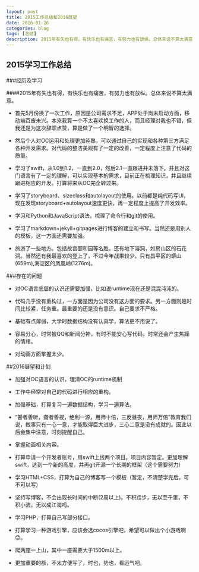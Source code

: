 ```yaml
---
layout: post
title: 2015工作总结和2016展望
date: 2016-01-26
categories: blog
tags: [总结]
description: 2015年有失也有得，有快乐也有痛苦，有努力也有放纵。总体来说不算太满意
---
```



## 2015学习工作总结

###经历及学习

####2015年有失也有得，有快乐也有痛苦，有努力也有放纵。总体来说不算太满意。

+ 首先5月份换了一次工作，原因是公司需求不足，APP处于尚未启动方面，移动端百废未兴。本来我算一个不太喜欢换工作的人，而且经理对我也不错，但我还是为这次辞职点赞，算是做了一个明智的选择。

+ 然后个人对OC运用和处理更加纯熟，可以通过自己的实现和各种第三方满足各种开发需求。对代码的整洁美观有了一定的改善，一定程度上注意了代码的质量。

+ 学习了swift，从1.0到1.2，一直到2.0，然后2.1一直跟进并未落下。并且对这门语言有了一定的理解，可以实现基本的需求，目前正在梳理知识，并且继续跟进相应的开发。打算将来从OC完全转过来。

+ 学习了storyboard、sizeclass和autolayout的使用。以前都是纯代码写UI，现在发现storyboard+autolayout速度更快，再一定程度上提高了开发效率。

+ 学习和Python和JavaScript语法。梳理了命令行和git的使用。

+ 学习了markdown+jekyll+gitpages进行博客的建立和书写。当然还是用别人的模板，这一方面还需要加强。

+ 旅游了一些地方。包括故宫颐和园等名胜。还有地下溶洞，如房山区的石花洞。当然还有我最喜欢的登上了，不过今年战果较少。只有昌平区的蟒山(659m),海淀区的凤凰岭(1276m)。

###存在的问题

+ 对OC语言底层的认识还需要加强，比如说runtime现在还是混混沌沌的。

+ 代码几乎没有重构过，一方面是因为公司没有这方面的要求。另一方面则是时间比较紧，任务重。最重要的还是没有意识。自己要求不严格。

+ 基础有点薄弱，大学时数据结构没有认真学，算法更不用说了。

+ 容易分心，时常被QQ和新闻分神，有时不能安心写代码，时常还会产生焦躁的情绪。

+ 对动画方面掌握太少。

##2016展望和计划

+ 加强对OC语言的认识，理清OC的runtime机制

+ 工作中经常对自己的代码进行相应的重构。

+ 加强基础，打算复习一遍数据结构，学习一遍算法。

+ “瞽者善听，聋者善视，绝利一源，用师十倍，三反昼夜，用师万倍”教育我们说，做事只有一心一意，才能取得巨大进步，三心二意是没有成就的。因此以后会集中注意，时刻提醒自己。

+ 掌握动画相关内容。

+ 打算申请一个开发者账号，用swift上线两个项目。项目内容暂定。更加理解swift，达到一个新的高度，并再git开源一个长期的框架（这个需要努力）

+ 学习HTML+CSS，打算为自己的博客写一个模板（暂定，不清楚学完后，可不可以写）

+ 坚持写博客，不会出现长时间的中断(2周以上)。不积跬步，无以至千里，不积小流，无以成江海吗。

+ 学习PHP，打算自己写部分接口。

+ 打算学习一种游戏引擎，应该会选cocos引擎吧，希望可以做出个小游戏啊😊。

+ 爬两座一上山，其中一座需要大于1500m以上。

+ 更加重要的额，不太方便写了，时也，势也，看运气吧。




